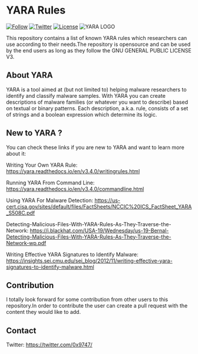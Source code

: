# YARA Rules
[![Follow](https://img.shields.io/github/followers/umair9747?label=Follow&style=social)](https://github.com/umair9747/)
[![Twitter](https://img.shields.io/twitter/url?label=Twitter&style=social&url=https%3A%2F%2Ftwitter.com%2F0x9747%2F)](https://twitter.com/0x9747/)
[![License](https://img.shields.io/badge/license-GPL--3.0-blue)](https://github.com/umair9747/yara-rules/blob/master/LICENSE)
![YARA LOGO](https://blog.malwarebytes.com/wp-content/uploads/2017/09/yaralogo.jpg)


This repository contains a list of known YARA rules which researchers can use according to their needs.The repository is opensource and can be used by the end users as long as they follow the GNU GENERAL PUBLIC LICENSE V3.

## About YARA 
YARA is a tool aimed at (but not limited to) helping malware researchers to identify and classify malware samples. With YARA you can create descriptions of malware families (or whatever you want to describe) based on textual or binary patterns. Each description, a.k.a. rule, consists of a set of strings and a boolean expression which determine its logic.

## New to YARA ?

You can check these links if you are new to YARA and want to learn more about it:

Writing Your Own YARA Rule: https://yara.readthedocs.io/en/v3.4.0/writingrules.html

Running YARA From Command Line: https://yara.readthedocs.io/en/v3.4.0/commandline.html

Using YARA For Malware Detection: https://us-cert.cisa.gov/sites/default/files/FactSheets/NCCIC%20ICS_FactSheet_YARA_S508C.pdf

Detecting-Malicious-Files-With-YARA-Rules-As-They-Traverse-the-Network: https://i.blackhat.com/USA-19/Wednesday/us-19-Bernal-Detecting-Malicious-Files-With-YARA-Rules-As-They-Traverse-the-Network-wp.pdf

Writing Effective YARA Signatures to Identify Malware:  https://insights.sei.cmu.edu/sei_blog/2012/11/writing-effective-yara-signatures-to-identify-malware.html

## Contribution
I totally look forward for some contribution from other users to this repository.In order to contribute the user can create a pull request with the content they would like to add.

## Contact 
Twitter: https://twitter.com/0x9747/
